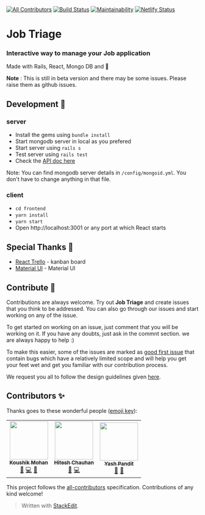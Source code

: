 
[![All Contributors](https://img.shields.io/badge/all_contributors-3-orange.svg?style=flat-square)](#contributors-)
[![Build Status](https://travis-ci.org/jobtriage/jobtriage.svg?branch=master)](https://travis-ci.org/jobtriage/jobtriage)
[![Maintainability](https://api.codeclimate.com/v1/badges/c57b60e9d409f620fc2a/maintainability)](https://codeclimate.com/github/jobtriage/jobtriage/maintainability) [![Netlify Status](https://api.netlify.com/api/v1/badges/1b54333d-e878-46c0-9c18-3786a58b71f2/deploy-status)](https://app.netlify.com/sites/jobtriage/deploys)



# Job Triage  
### Interactive way to manage your Job application
Made with Rails, React, Mongo DB and :purple_heart:

**Note** : This is still in beta version and there may be some issues. Please raise them as github issues.

## Development :rocket:

### server

 - Install the gems using `bundle install`
 - Start mongodb server in local as you prefered
 - Start server using `rails s`
 - Test server using `rails test`
 - Check the [API doc here](https://documenter.getpostman.com/view/3705194/SzKWuxaB?version=latest)

Note: You can find mongodb server details in `/config/mongoid.yml`. You don't have to change anything in that file.

### client

 - `cd frontend`
 - `yarn install`
 - `yarn start`
 -  Open http://localhost:3001 or any port at which React starts 

##  Special Thanks :pray:

 - [React Trello](https://github.com/rcdexta/react-trello) - kanban board
 - [Material UI](https://github.com/mui-org/material-ui) - Material UI
 

## Contribute 🤝
Contributions are always welcome. Try out **Job Triage** and create issues that you think to be addressed. You can also go through our issues and start working on any of the issue. 

To get started on working on an issue, just comment that you will be working on it. If you have any doubts, just ask in the commnt section. we are always happy to help :)

To make this easier, some of the issues are marked as [good first issue](https://github.com/jobtriage/jobtriage/issues?q=is:open%20is:issue%20label:%22Good%20First%20Issue%22) that contain bugs which have a relatively limited scope and will help you get your feet wet and get you familiar with our contribution process. 

We request you all to follow the design guidelines given [here](/DESIGN_GUIDELINES.md).

## Contributors ✨

Thanks goes to these wonderful people ([emoji key](https://allcontributors.org/docs/en/emoji-key)):

<!-- ALL-CONTRIBUTORS-LIST:START - Do not remove or modify this section -->
<!-- prettier-ignore-start -->
<!-- markdownlint-disable -->
<table>
  <tr>
   <td align="center"><a href="https://koushikmohan.com/"><img src="https://avatars3.githubusercontent.com/u/24666922?v=4" width="100px;" alt=""/><br /><sub><b>Koushik Mohan</b></sub></a><br /><a href="https://github.com/jobtriage/jobtriage/issues?q=author%3Akoushikmohan1996" title="Bug reports">🐛</a> <a href="https://github.com/jobtriage/jobtriage/commits?author=koushikmohan1996" title="Code">💻</a> <a href="#maintenance-koushikmohan1996" title="Maintenance">🚧</a></td>
    <td align="center"><a href="https://hiteshchauhan.netlify.com/"><img src="https://avatars2.githubusercontent.com/u/51196367?v=4" width="100px;" alt=""/><br /><sub><b>Hitesh Chauhan</b></sub></a><br /><a href="#maintenance-hiteshkundal" title="Maintenance">🚧</a> <a href="https://github.com/jobtriage/jobtriage/commits?author=hiteshkundal" title="Code">💻</a></td>
    <td align="center"><a href="http://yashpandit.netlify.com"><img src="https://avatars0.githubusercontent.com/u/26370910?v=4" width="100px;" alt=""/><br /><sub><b>Yash Pandit</b></sub></a><br /><a href="https://github.com/jobtriage/jobtriage/issues?q=author%3Ayashpandit" title="Bug reports">🐛</a> <a href="https://github.com/jobtriage/jobtriage/commits?author=yashpandit" title="Documentation">📖</a></td>
  </tr>
</table>

<!-- markdownlint-enable -->
<!-- prettier-ignore-end -->
<!-- ALL-CONTRIBUTORS-LIST:END -->

This project follows the [all-contributors](https://github.com/all-contributors/all-contributors) specification. Contributions of any kind welcome!

> Written with [StackEdit](https://stackedit.io/).

